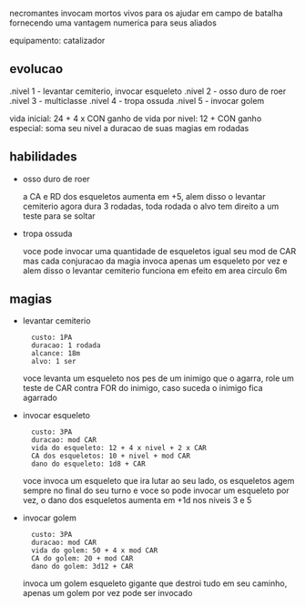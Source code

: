 necromantes invocam mortos vivos para os ajudar em campo de batalha fornecendo uma vantagem numerica para seus aliados

equipamento: catalizador

## evolucao

.nivel 1 - levantar cemiterio, invocar esqueleto
.nivel 2 - osso duro de roer
.nivel 3 - multiclasse
.nivel 4 - tropa ossuda
.nivel 5 - invocar golem

vida inicial: 24 + 4 x CON
ganho de vida por nivel: 12 + CON
ganho especial: soma seu nivel a duracao de suas magias em rodadas

## habilidades

- osso duro de roer

  a CA e RD dos esqueletos aumenta em +5, alem disso o levantar cemiterio agora dura 3 rodadas, toda rodada o alvo tem direito a um teste para se soltar

- tropa ossuda

  voce pode invocar uma quantidade de esqueletos igual seu mod de CAR mas cada conjuracao da magia invoca apenas um esqueleto por vez e alem disso o levantar cemiterio funciona em efeito em area circulo 6m

## magias

- levantar cemiterio

        custo: 1PA
        duracao: 1 rodada
        alcance: 18m
        alvo: 1 ser

  voce levanta um esqueleto nos pes de um inimigo que o agarra, role um teste de CAR contra FOR do inimigo, caso suceda o inimigo fica agarrado

- invocar esqueleto

        custo: 3PA
        duracao: mod CAR
        vida do esqueleto: 12 + 4 x nivel + 2 x CAR
        CA dos esqueletos: 10 + nivel + mod CAR
        dano do esqueleto: 1d8 + CAR

  voce invoca um esqueleto que ira lutar ao seu lado, os esqueletos agem sempre no final do seu turno e voce so pode invocar um esqueleto por vez, o dano dos esqueletos aumenta em +1d nos niveis 3 e 5

- invocar golem

        custo: 3PA
        duracao: mod CAR
        vida do golem: 50 + 4 x mod CAR
        CA do golem: 20 + mod CAR
        dano do golem: 3d12 + CAR

  invoca um golem esqueleto gigante que destroi tudo em seu caminho, apenas um golem por vez pode ser invocado
